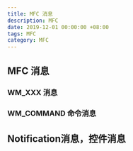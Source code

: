 ```yaml
---
title: MFC 消息
description: MFC
date: 2019-12-01 00:00:00 +08:00
tags: MFC
category: MFC
---
```


## MFC 消息

### WM_XXX 消息

### WM_COMMAND 命令消息

## Notification消息，控件消息